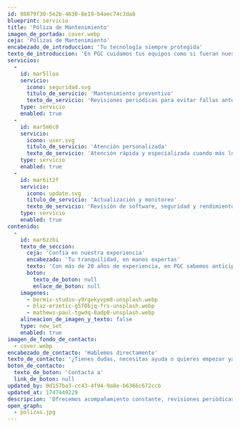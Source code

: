 ```yaml
---
id: 08879f30-5e2b-4630-8e19-b4aec74c3da8
blueprint: servicio
title: 'Póliza de Mantenimiento'
imagen_de_portada: cover.webp
ceja: 'Pólizas de Mantenimiento'
encabezado_de_introduccion: 'Tu tecnología siempre protegida'
texto_de_introduccion: 'En PGC cuidamos tus equipos como si fueran nuestros, porque entendemos que tu operación depende de que todo funcione sin interrupciones. Nuestras pólizas de mantenimiento están pensadas para darte más que un servicio técnico: te ofrecemos acompañamiento constante, revisiones periódicas y atención inmediata cuando lo necesitas. Con nosotros, tienes la certeza de que tu tecnología está en buenas manos, siempre lista para trabajar contigo y para ti.'
servicios:
  -
    id: mar5lloa
    servicio:
      icono: seguridad.svg
      titulo_de_servicio: 'Mantenimiento preventivo'
      texto_de_servicio: 'Revisiones periódicas para evitar fallas antes de que ocurran. Limpieza, ajustes y optimización para alargar la vida útil de tus equipos.'
    type: servicio
    enabled: true
  -
    id: mar5m6c0
    servicio:
      icono: user.svg
      titulo_de_servicio: 'Atención personalizada'
      texto_de_servicio: 'Atención rápida y especializada cuando más lo necesitas. Tienes línea directa con nuestro equipo sin tiempos de espera.'
    type: servicio
    enabled: true
  -
    id: mar6it2f
    servicio:
      icono: update.svg
      titulo_de_servicio: 'Actualización y monitoreo'
      texto_de_servicio: 'Revisión de software, seguridad y rendimiento. Nos aseguramos de que tus sistemas estén actualizados y funcionando al 100%.'
    type: servicio
    enabled: true
contenido:
  -
    id: mar6zzbi
    texto_de_seccion:
      ceja: 'Confía en nuestra experiencia'
      encabezado: 'Tu tranquilidad, en manos expertas'
      texto: 'Con más de 20 años de experiencia, en PGC sabemos anticiparnos a los problemas antes de que afecten tu operación. Nuestras pólizas no solo resuelven fallas: las previenen. Nos convertimos en tu aliado técnico de confianza, ofreciendo atención personalizada, tiempos de respuesta rápidos y un compromiso real con el funcionamiento de tu empresa.'
      boton:
        texto_de_boton: null
        enlace_de_boton: null
    imagenes:
      - bermix-studio-y9rgekyvpm8-unsplash.webp
      - blaz-erzetic-g5f0bjq-frs-unsplash.webp
      - mathews-paul-tgwdq-8adp0-unsplash.webp
    alineacion_de_imagen_y_texto: false
    type: new_set
    enabled: true
imagen_de_fondo_de_contacto:
  - cover.webp
encabezado_de_contacto: 'Hablemos directamente'
texto_de_contacto: '¿Tienes dudas, necesitas ayuda o quieres empezar ya?Geovanni está aquí para escucharte y darte una solución clara. Un mensaje y lo resolvemos juntos.'
boton_de_contacto:
  texto_de_boton: 'Contacta a'
  link_de_boton: null
updated_by: 0d157ba3-cc43-4f94-9a8e-b6366c672ccb
updated_at: 1747449229
descripcion: 'Ofrecemos acompañamiento constante, revisiones periódicas y atención inmediata cuando lo necesitas'
open_graph:
  - polizas.jpg
---
```

